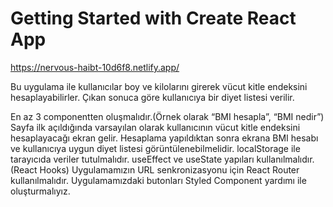 # Getting Started with Create React App
https://nervous-haibt-10d6f8.netlify.app/


Bu uygulama ile kullanıcılar boy ve kilolarını girerek vücut kitle endeksini hesaplayabilirler. Çıkan sonuca göre kullanıcıya bir diyet listesi verilir.

En az 3 componentten oluşmalıdır.(Örnek olarak “BMI hesapla”, “BMI nedir”)
Sayfa ilk açıldığında varsayılan olarak kullanıcının vücut kitle endeksini hesaplayacağı ekran gelir.
Hesaplama yapıldıktan sonra ekrana BMI hesabı ve kullanıcıya uygun diyet listesi görüntülenebilmelidir.
localStorage ile tarayıcıda veriler tutulmalıdır.
useEffect ve useState yapıları kullanılmalıdır.(React Hooks)
Uygulamamızın URL senkronizasyonu için React Router kullanılmalıdır.
Uygulamamızdaki butonları Styled Component yardımı ile oluşturmalıyız.
